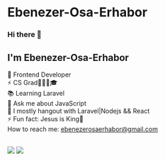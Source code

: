 # Ebenezer-Osa-Erhabor
### Hi there 👋

## I'm Ebenezer-Osa-Erhabor
🔭 Frontend Developer <br/>
⚡ CS Grad👨🏾‍🎓🎓 <br />
📚 Learning Laravel <br />
💬 Ask me about JavaScript <br />
🌱 I mostly hangout with Laravel|Nodejs && React </br>
⚡ Fun fact: Jesus is King👑 <br />
 How to reach me:  <a href="mailto:ebenezerosaerhabor@gmail.com?">ebenezerosaerhabor@gmail.com</a></br>
 
 <!-- ### STACK

1. Experience using modern MVC frameworks (React Js, React Native, Next Js, Laravel\)
2. Experience using modern languages (Typescript, Javascript, Node Js, HTML, Tailwind, CSS, BootStrap)
3. Experience working with Git, GitUI, GitBash
4. Experience working with Relational Databases such as MySQL, PostgreSQL, and Google Firestore
5. Experience working with data stores like Sanity.io 
6. Backend Stacks: MERN Stack(MongoDB,  React, NodeJs), PHP Stack (Laravel, MyPHPAdmin).

--> 






<br />
   
 <img src="https://github-readme-streak-stats.herokuapp.com/?user=Ebenezer-15&theme=radical"/>
 
 <img src="https://github-profile-trophy.vercel.app/?username=Ebenezer-15&column=4&margin-w=7&margin-h=7&theme=radical"/> 


<!--
**JewelSama/JewelSama** is a ✨ _special_ ✨ repository because its `README.md` (this file) appears on your GitHub profile.

Here are some ideas to get you started:

- 🔭 I’m currently working on ...

- 👯 I’m looking to collaborate on ...
- 🤔 I’m looking for help with ...
- 💬 Ask me about ...
- 📫 How to reach me: ...
- 😄 Pronouns: ...
- ⚡ Fun fact: ...
-->
